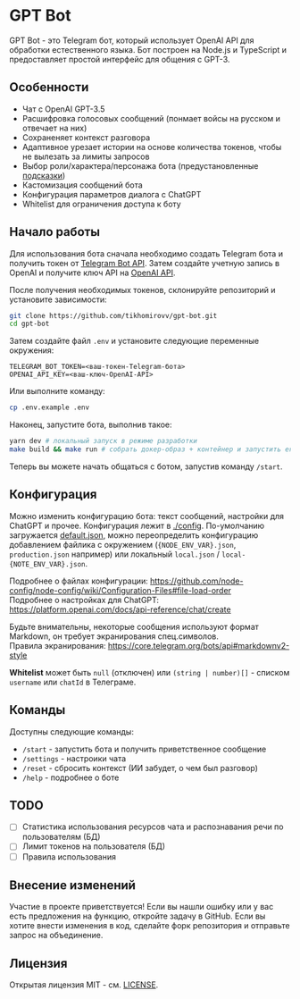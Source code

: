 # GPT Bot

GPT Bot - это Telegram бот, который использует OpenAI API для обработки естественного языка. Бот построен на Node.js и TypeScript и предоставляет простой интерфейс для общения с GPT-3.

## Особенности

 - Чат с OpenAI GPT-3.5
 - Расшифровка голосовых сообщений (понмает войсы на русском и отвечает на них)
 - Сохраненяет контекст разговора
 - Адаптивное урезает истории на основе количества токенов, чтобы не вылезать за лимиты запросов
 - Выбор роли/характера/персонажа бота (предустановленные [подсказки](https://github.com/f/awesome-chatgpt-prompts))
 - Кастомизация сообщений бота
 - Конфигурация параметров диалога с ChatGPT
 - Whitelist для ограничения доступа к боту

## Начало работы

Для использования бота сначала необходимо создать Telegram бота и получить токен от [Telegram Bot API](https://core.telegram.org/bots#6-botfather). Затем создайте учетную запись в OpenAI и получите ключ API на [OpenAI API](https://platform.openai.com/account/api-keys).

После получения необходимых токенов, склонируйте репозиторий и установите зависимости:

```bash
git clone https://github.com/tikhomirovv/gpt-bot.git
cd gpt-bot
```

Затем создайте файл `.env` и установите следующие переменные окружения:

```
TELEGRAM_BOT_TOKEN=<ваш-токен-Telegram-бота>
OPENAI_API_KEY=<ваш-ключ-OpenAI-API>
```

Или выполните команду:

```sh
cp .env.example .env
```

Наконец, запустите бота, выполнив такое:

```bash
yarn dev # локальный запуск в режиме разработки
make build && make run # собрать докер-образ + контейнер и запустить его
```

Теперь вы можете начать общаться с ботом, запустив команду `/start`.

## Конфигурация

Можно изменить конфигурацию бота: текст сообщений, настройки для ChatGPT и прочее.
Конфигурация лежит в [./config](). По-умолчанию загружается [default.json](./config/default.json), можно переопределить конфигурацию добавлением файлика с окружением (`{NODE_ENV_VAR}.json`, `production.json` например) или локальный `local.json` / `local-{NOTE_ENV_VAR}.json`.

Подробнее о файлах конфигурации: https://github.com/node-config/node-config/wiki/Configuration-Files#file-load-order  
Подробнее о настройках для ChatGPT: https://platform.openai.com/docs/api-reference/chat/create

Будьте внимательны, некоторые сообщения используют формат Markdown, он требует экранирования спец.символов.  
Правила экранирования: https://core.telegram.org/bots/api#markdownv2-style

**Whitelist** может быть `null` (отключен) или `(string | number)[]` - списком `username` или `chatId` в Телеграме.

## Команды

Доступны следующие команды:

 - `/start` - запустить бота и получить приветственное сообщение
 - `/settings` - настроики чата
 - `/reset` - сбросить контекст (ИИ забудет, о чем был разговор)
 - `/help` - подробнее о боте

## TODO

 - [ ] Статистика использования ресурсов чата и распознавания речи по пользователям (БД)
 - [ ] Лимит токенов на пользователя (БД)
 - [ ] Правила использования

## Внесение изменений

Участие в проекте приветствуется! Если вы нашли ошибку или у вас есть предложения на функцию, откройте задачу в GitHub. Если вы хотите внести изменения в код, сделайте форк репозитория и отправьте запрос на объединение.

## Лицензия

Открытая лицензия MIT - см. [LICENSE](LICENSE).
